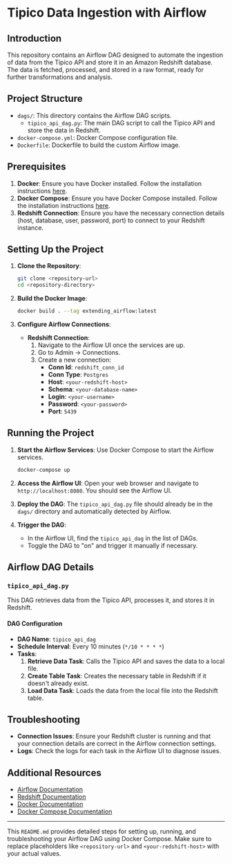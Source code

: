 # Tipico Data Ingestion with Airflow

## Introduction

This repository contains an Airflow DAG designed to automate the ingestion of data from the Tipico API and store it in an Amazon Redshift database. The data is fetched, processed, and stored in a raw format, ready for further transformations and analysis.

## Project Structure

- `dags/`: This directory contains the Airflow DAG scripts.
  - `tipico_api_dag.py`: The main DAG script to call the Tipico API and store the data in Redshift.
- `docker-compose.yml`: Docker Compose configuration file.
- `Dockerfile`: Dockerfile to build the custom Airflow image.

## Prerequisites

1. **Docker**: Ensure you have Docker installed. Follow the installation instructions [here](https://docs.docker.com/get-docker/).
2. **Docker Compose**: Ensure you have Docker Compose installed. Follow the installation instructions [here](https://docs.docker.com/compose/install/).
3. **Redshift Connection**: Ensure you have the necessary connection details (host, database, user, password, port) to connect to your Redshift instance.

## Setting Up the Project

1. **Clone the Repository**: 
    ```bash
    git clone <repository-url>
    cd <repository-directory>
    ```

2. **Build the Docker Image**:
    ```bash
    docker build . --tag extending_airflow:latest
    ```

3. **Configure Airflow Connections**:
    - **Redshift Connection**:
      1. Navigate to the Airflow UI once the services are up.
      2. Go to Admin -> Connections.
      3. Create a new connection:
         - **Conn Id**: `redshift_conn_id`
         - **Conn Type**: `Postgres`
         - **Host**: `<your-redshift-host>`
         - **Schema**: `<your-database-name>`
         - **Login**: `<your-username>`
         - **Password**: `<your-password>`
         - **Port**: `5439`

## Running the Project

1. **Start the Airflow Services**:
    Use Docker Compose to start the Airflow services.
    ```bash
    docker-compose up
    ```

2. **Access the Airflow UI**:
    Open your web browser and navigate to `http://localhost:8080`. You should see the Airflow UI.

3. **Deploy the DAG**:
    The `tipico_api_dag.py` file should already be in the `dags/` directory and automatically detected by Airflow.

4. **Trigger the DAG**:
    - In the Airflow UI, find the `tipico_api_dag` in the list of DAGs.
    - Toggle the DAG to "on" and trigger it manually if necessary.

## Airflow DAG Details

### `tipico_api_dag.py`

This DAG retrieves data from the Tipico API, processes it, and stores it in Redshift.

#### DAG Configuration

- **DAG Name**: `tipico_api_dag`
- **Schedule Interval**: Every 10 minutes (`*/10 * * * *`)
- **Tasks**:
  1. **Retrieve Data Task**: Calls the Tipico API and saves the data to a local file.
  2. **Create Table Task**: Creates the necessary table in Redshift if it doesn't already exist.
  3. **Load Data Task**: Loads the data from the local file into the Redshift table.

## Troubleshooting

- **Connection Issues**: Ensure your Redshift cluster is running and that your connection details are correct in the Airflow connection settings.
- **Logs**: Check the logs for each task in the Airflow UI to diagnose issues.

## Additional Resources

- [Airflow Documentation](https://airflow.apache.org/docs/)
- [Redshift Documentation](https://docs.aws.amazon.com/redshift/latest/dg/welcome.html)
- [Docker Documentation](https://docs.docker.com/)
- [Docker Compose Documentation](https://docs.docker.com/compose/)

---

This `README.md` provides detailed steps for setting up, running, and troubleshooting your Airflow DAG using Docker Compose. Make sure to replace placeholders like `<repository-url>` and `<your-redshift-host>` with your actual values.
